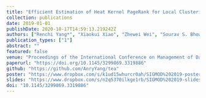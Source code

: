 ```yaml
---
title: "Efficient Estimation of Heat Kernel PageRank for Local Clustering"
collection: publications
date: 2019-01-01
publishDate: 2020-10-17T14:59:13.219242Z
authors: ["Renchi Yang*", "Xiaokui Xiao", "Zhewei Wei", "Sourav S. Bhowmick", "Jun Zhao", "Rong-Hua Li"]
publication_types: ["1"]
abstract: ""
featured: false
venue: "Proceedings of the International Conference on Management of Data (SIGMOD)"
paperurl: "https://doi.org/10.1145/3299869.3319886"
github: "https://github.com/AnryYang/tea"
poster: "https://www.dropbox.com/s/k1ud15whurcr0ah/SIGMOD%202019-poster-Yang%20Renchi.pptx?dl=0"
slides: "https://www.dropbox.com/s/n2q5370ilkge1rb/SIGMOD%202019-slides.pptx?dl=0"
doi: "10.1145/3299869.3319886"
---
```

